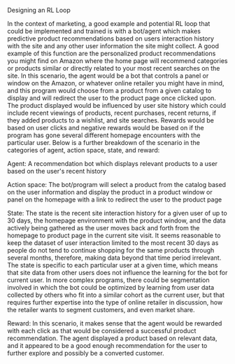 Designing an RL Loop

In the context of marketing, a good example and potential RL loop that could be implemented and trained is with a bot/agent
which makes predictive product recommendations based on users interaction history with the site and any other user information 
the site might collect. A good example of this function are the personalized product recommendations you might find on Amazon 
where the home page will recommend categories or products similar or directly related to your most recent searches on the site.
In this scenario, the agent would be a bot that controls a panel or window on the Amazon, or whatever online retailer you might
have in mind, and this program would choose from a product from a given catalog to display and will redirect the user to 
the product page once clicked upon. The product displayed would be influenced by user site history which could include recent viewings of products, recent purchases, recent returns, if they added products to a wishlist, and site searches. Rewards would be based on user clicks and negative rewards would be based on if the program has gone several different homepage encounters with the particular user. Below is a further breakdown of the scenario in the categories of agent, action space, state, and reward:

Agent:
A recommendation bot which displays relevant products to a user based on the user's recent history

Action space:
The bot/program will select a product from the catalog based on the user information and display the product in a product window or panel on the homepage with a link to redirect the user to the product page

State:
The state is the recent site interaction history for a given user of up to 30 days, the homepage environment with the product window, and the data actively being gathered as the user moves back and forth from the homepage to product page in the current site visit. It seems reasonable to keep the dataset of user interaction limited to the most recent 30 days as people do not tend to continue shopping for the same products through several months, therefore, making data beyond that time period irrelevant. The state is specific to each particular user at a given time, which means that site data from other users does not influence the learning for the bot for current user. In more complex programs, there could be segmentation involved in which the bot could be optimized by learning from user data collected by others who fit into a similar cohort as the current user, but that requires further expertise into the type of online retailer in discussion, how the retailer wants to segment customers, and even market share. 

Reward: 
In this scenario, it makes sense that the agent would be rewarded with each click as that would be considered a successful product recommendation. The agent displayed a product based on relevant data, and it appeared to be a good enough recommendation for the user to further explore and possibly be a converted customer. 